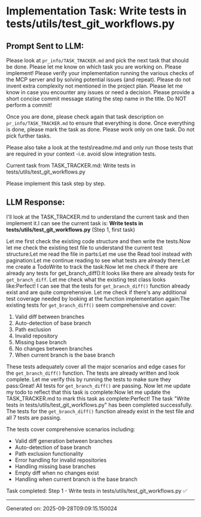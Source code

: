 # Implementation Task: Write tests in tests/utils/test_git_workflows.py

## Prompt Sent to LLM:
Please look at `pr_info/TASK_TRACKER.md` and pick the next task that should be done.
Please let me know on which task you are working on.
Please implement!
Please verify your implementation running the various checks of the MCP server and by solving potential issues (and repeat).
Please do not invent extra complexity not mentioned in the project plan.
Please let me know in case you encounter any issues or need a decision.
Please provide a short concise commit message stating the step name in the title. Do NOT perform a commit!

Once you are done, please check again that task description on `pr_info/TASK_TRACKER.md` to ensure that everything is done.
Once everything is done, please mark the task as done.
Please work only on one task. Do not pick further tasks.

Please also take a look at the tests\readme.md and only run those tests that are required in your context -i.e. avoid slow integration tests.

Current task from TASK_TRACKER.md: Write tests in tests/utils/test_git_workflows.py

Please implement this task step by step.

## LLM Response:
I'll look at the TASK_TRACKER.md to understand the current task and then implement it.I can see the current task is: **Write tests in tests/utils/test_git_workflows.py** (Step 1, first task)

Let me first check the existing code structure and then write the tests.Now let me check the existing test file to understand the current test structure:Let me read the file in parts:Let me use the Read tool instead with pagination:Let me continue reading to see what tests are already there:Let me create a TodoWrite to track the task:Now let me check if there are already any tests for get_branch_diff():It looks like there are already tests for `get_branch_diff`. Let me check what the existing test class looks like:Perfect! I can see that the tests for `get_branch_diff()` function already exist and are quite comprehensive. Let me check if there's any additional test coverage needed by looking at the function implementation again:The existing tests for `get_branch_diff()` seem comprehensive and cover:
1. Valid diff between branches
2. Auto-detection of base branch
3. Path exclusion
4. Invalid repository
5. Missing base branch
6. No changes between branches
7. When current branch is the base branch

These tests adequately cover all the major scenarios and edge cases for the `get_branch_diff()` function. The tests are already written and look complete. Let me verify this by running the tests to make sure they pass:Great! All tests for `get_branch_diff()` are passing. Now let me update my todo to reflect that this task is complete:Now let me update the TASK_TRACKER.md to mark this task as complete:Perfect! The task "Write tests in tests/utils/test_git_workflows.py" has been completed successfully. The tests for the `get_branch_diff()` function already exist in the test file and all 7 tests are passing. 

The tests cover comprehensive scenarios including:
- Valid diff generation between branches
- Auto-detection of base branch
- Path exclusion functionality
- Error handling for invalid repositories
- Handling missing base branches
- Empty diff when no changes exist
- Handling when current branch is the base branch

Task completed: Step 1 - Write tests in tests/utils/test_git_workflows.py ✅

---
Generated on: 2025-09-28T09:09:15.150024